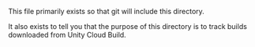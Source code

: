 This file primarily exists so that git will include this directory.

It also exists to tell you that the purpose of this directory is to track builds downloaded from Unity Cloud Build.